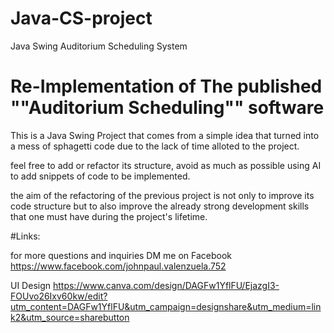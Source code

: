 # Java-CS-project
Java Swing Auditorium Scheduling System

# Re-Implementation of The published ""Auditorium Scheduling"" software ##

  This is a Java Swing Project that comes from a simple idea that turned into a mess of
sphagetti code due to the lack of time alloted to the project.

  feel free to add or refactor its structure, avoid as much as possible using AI to add
snippets of code to be implemented.

  the aim of the refactoring of the previous project is not only to improve its code
structure but to also improve the already strong development skills that one must 
have during the project's lifetime. 

#Links:
  
  for more questions and inquiries DM me on Facebook
  https://www.facebook.com/johnpaul.valenzuela.752

  UI Design
  https://www.canva.com/design/DAGFw1YflFU/EjazgI3-FOUvo26Ixv60kw/edit?utm_content=DAGFw1YflFU&utm_campaign=designshare&utm_medium=link2&utm_source=sharebutton
